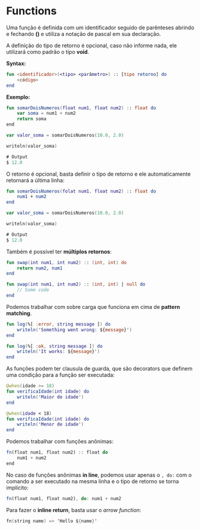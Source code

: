 # Functions

Uma função é definida com um identificador seguido de parênteses abrindo e fechando **()** e utiliza a notação de pascal em sua declaração.

A definição do tipo de retorno é opcional, caso não informe nada, ele utilizará como padrão o tipo **void**.

**Syntax:**

```kotlin
fun <identificador>(<tipo> <parâmetro>) :: [tipo retorno] do
    <código>
end
```

**Exemplo:**

```kotlin
fun somarDoisNumeros(float num1, float num2) :: float do
    var soma = num1 + num2
    return soma
end

var valor_soma = somarDoisNumeros(10.0, 2.0)

writeln(valor_soma)

# Output
$ 12.0
```

O retorno é opcional, basta definir o tipo de retorno e ele automaticamente retornará a última linha:

```kotlin
fun somarDoisNumeros(folat num1, float num2) :: float do
    num1 + num2
end

var valor_soma = somarDoisNumeros(10.0, 2.0)

writeln(valor_soma)

# Output
$ 12.0
```

Também é possível ter **múltiplos retornos**:

```kotlin
fun swap(int num1, int num2) :: (int, int) do
    return num2, num1
end
```

```kotlin
fun swap(int num1, int num2) :: (int, int) | null do
    // Some code
end
```

Podemos trabalhar com sobre carga que funciona em cima de **pattern matching**.

```kotlin
fun log(%[ :error, string message ]) do
    writeln('Something went wrong: ${message}')
end

fun log(%[ :ok, string message ]) do
    writeln('It works: ${message}')
end
```

As funções podem ter clausula de guarda, que são decorators que definem uma condição para a função ser executada:

```kotlin
@when(idade >= 18)
fun verificaIdade(int idade) do
    writeln('Maior de idade')
end

@when(idade < 18)
fun verificaIdade(int idade) do
    writeln('Menor de idade')
end
```

Podemos trabalhar com funções anônimas:

```typescript
fn(float num1, float num2) :: float do
    num1 + num2
end
```

No caso de funções anônimas **in line**, podemos usar apenas o `, do:` com o comando a ser executado na mesma linha e o tipo de retorno se torna implícito:

```typescript
fn(float num1, float num2), do: num1 + num2
```

Para fazer o **inline return**, basta usar o _arrow function_:

```kotlin
fn(string name) => 'Hello ${name}'
```
